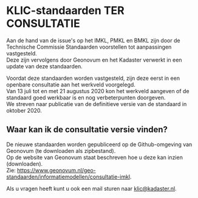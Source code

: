 # KLIC-standaarden TER CONSULTATIE

Aan de hand van de issue's op het IMKL, PMKL en BMKL zijn door de Technische Commissie Standaarden voorstellen tot aanpassingen vastgesteld.  \
Deze zijn vervolgens door Geonovum en het Kadaster verwerkt in een update van deze standaarden.

Voordat deze standaarden worden vastgesteld, zijn deze eerst in een openbare consultatie aan het werkveld voorgelegd.  \
Van 13 juli tot en met 21 augustus 2020 kon het werkveld aangeven of de standaard goed werkbaar is en nog verbeterpunten doorgeven.  \
We streven naar publicatie van de definitieve versie van de standaard in oktober 2020.

## Waar kan ik de consultatie versie vinden?

De nieuwe standaarden worden gepubliceerd op de Github-omgeving van Geonovum (te downloaden als zipbestand).  \
Op de website van Geonovum staat beschreven hoe u deze kan inzien (downloaden).  \
Zie: https://www.geonovum.nl/geo-standaarden/informatiemodellen/consultatie-imkl.

Als u vragen heeft kunt u ook een mail sturen naar klic@kadaster.nl.

